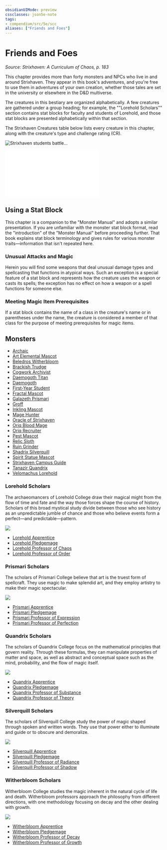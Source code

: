 ```yaml
---
obsidianUIMode: preview
cssclasses: json5e-note
tags:
- compendium/src/5e/scc
aliases: ["Friends and Foes"]
---
```

# Friends and Foes
*Source: Strixhaven: A Curriculum of Chaos, p. 183* 

This chapter provides more than forty monsters and NPCs who live in and around Strixhaven. They appear in this book's adventures, and you're free to use them in adventures of your own creation, whether those tales are set in the university or elsewhere in the D&D multiverse.

The creatures in this bestiary are organized alphabetically. A few creatures are gathered under a group heading; for example, the ""Lorehold Scholars"" section contains stat blocks for faculty and students of Lorehold, and those stat blocks are presented alphabetically within that section.

The Strixhaven Creatures table below lists every creature in this chapter, along with the creature's type and challenge rating (CR).

![Strixhaven students battle...](https://raw.githubusercontent.com/5etools-mirror-3/5etools-img/main/book/SCC/116-07-001.chapter-splash.webp#center "Strixhaven students battle a mage hunter and an Oriq recruiter")

![Friends and Foes; Strixhaven Creatures](Mechanics/tables/friends-and-foes-strixhaven-creatures-scc.md)

## Using a Stat Block

This chapter is a companion to the "Monster Manual" and adopts a similar presentation. If you are unfamiliar with the monster stat block format, read the "introduction" of the "Monster Manual" before proceeding further. That book explains stat block terminology and gives rules for various monster traits—information that isn't repeated here.

### Unusual Attacks and Magic

Herein you will find some weapons that deal unusual damage types and spellcasting that functions in atypical ways. Such an exception is a special feature of a stat block and represents how the creature uses the weapon or casts its spells; the exception has no effect on how a weapon or a spell functions for someone else.

### Meeting Magic Item Prerequisites

If a stat block contains the name of a class in the creature's name or in parentheses under the name, the creature is considered a member of that class for the purpose of meeting prerequisites for magic items.

## Monsters

- [Archaic](Mechanics/bestiary/celestial/archaic-scc.md)  
- [Art Elemental Mascot](Mechanics/bestiary/elemental/art-elemental-mascot-scc.md)  
- [Beledros Witherbloom](Mechanics/bestiary/npc/beledros-witherbloom-scc.md)  
- [Brackish Trudge](Mechanics/bestiary/plant/brackish-trudge-scc.md)  
- [Cogwork Archivist](Mechanics/bestiary/construct/cogwork-archivist-scc.md)  
- [Daemogoth Titan](Mechanics/bestiary/fiend/daemogoth-titan-scc.md)  
- [Daemogoth](Mechanics/bestiary/fiend/daemogoth-scc.md)  
- [First-Year Student](Mechanics/bestiary/humanoid/first-year-student-scc.md)  
- [Fractal Mascot](Mechanics/bestiary/construct/fractal-mascot-scc.md)  
- [Galazeth Prismari](Mechanics/bestiary/npc/galazeth-prismari-scc.md)  
- [Groff](Mechanics/bestiary/plant/groff-scc.md)  
- [Inkling Mascot](Mechanics/bestiary/ooze/inkling-mascot-scc.md)  
- [Mage Hunter](Mechanics/bestiary/monstrosity/mage-hunter-scc.md)  
- [Oracle of Strixhaven](Mechanics/bestiary/humanoid/oracle-of-strixhaven-scc.md)  
- [Oriq Blood Mage](Mechanics/bestiary/humanoid/oriq-blood-mage-scc.md)  
- [Oriq Recruiter](Mechanics/bestiary/humanoid/oriq-recruiter-scc.md)  
- [Pest Mascot](Mechanics/bestiary/monstrosity/pest-mascot-scc.md)  
- [Relic Sloth](Mechanics/bestiary/beast/relic-sloth-scc.md)  
- [Ruin Grinder](Mechanics/bestiary/construct/ruin-grinder-scc.md)  
- [Shadrix Silverquill](Mechanics/bestiary/npc/shadrix-silverquill-scc.md)  
- [Spirit Statue Mascot](Mechanics/bestiary/construct/spirit-statue-mascot-scc.md)  
- [Strixhaven Campus Guide](Mechanics/bestiary/construct/strixhaven-campus-guide-scc.md)  
- [Tanazir Quandrix](Mechanics/bestiary/npc/tanazir-quandrix-scc.md)  
- [Velomachus Lorehold](Mechanics/bestiary/npc/velomachus-lorehold-scc.md)  

### Lorehold Scholars

The archaeomancers of Lorehold College draw their magical might from the flow of time and fate and the way those forces shape the course of history. Scholars of this broad mystical study divide between those who see history as an unpredictable jumble of chance and those who believe events form a perfect—and predictable—pattern.

![](https://raw.githubusercontent.com/5etools-mirror-3/5etools-img/main/book/SCC/129-07-013.lorehold-scholars.webp#center)

- [Lorehold Apprentice](Mechanics/bestiary/humanoid/lorehold-apprentice-scc.md)  
- [Lorehold Pledgemage](Mechanics/bestiary/humanoid/lorehold-pledgemage-scc.md)  
- [Lorehold Professor of Chaos](Mechanics/bestiary/humanoid/lorehold-professor-of-chaos-scc.md)  
- [Lorehold Professor of Order](Mechanics/bestiary/humanoid/lorehold-professor-of-order-scc.md)  

### Prismari Scholars

The scholars of Prismari College believe that art is the truest form of spellcraft. They use magic to make splendid art, and they employ artistry to make their magic spectacular.

![](https://raw.githubusercontent.com/5etools-mirror-3/5etools-img/main/book/SCC/137-07-021.prismari-scholars.webp#center)

- [Prismari Apprentice](Mechanics/bestiary/humanoid/prismari-apprentice-scc.md)  
- [Prismari Pledgemage](Mechanics/bestiary/humanoid/prismari-pledgemage-scc.md)  
- [Prismari Professor of Expression](Mechanics/bestiary/humanoid/prismari-professor-of-expression-scc.md)  
- [Prismari Professor of Perfection](Mechanics/bestiary/humanoid/prismari-professor-of-perfection-scc.md)  

### Quandrix Scholars

The scholars of Quandrix College focus on the mathematical principles that govern reality. Through these formulas, they can manipulate properties of matter and space, as well as abstract and conceptual space such as the mind, probability, and the flow of magic itself.

![](https://raw.githubusercontent.com/5etools-mirror-3/5etools-img/main/book/SCC/140-07-024.webp#center)

- [Quandrix Apprentice](Mechanics/bestiary/humanoid/quandrix-apprentice-scc.md)  
- [Quandrix Pledgemage](Mechanics/bestiary/humanoid/quandrix-pledgemage-scc.md)  
- [Quandrix Professor of Substance](Mechanics/bestiary/humanoid/quandrix-professor-of-substance-scc.md)  
- [Quandrix Professor of Theory](Mechanics/bestiary/humanoid/quandrix-professor-of-theory-scc.md)  

### Silverquill Scholars

The scholars of Silverquill College study the power of magic shaped through spoken and written words. They use that power either to illuminate and guide or to obscure and demoralize.

![](https://raw.githubusercontent.com/5etools-mirror-3/5etools-img/main/book/SCC/145-07-029.silverquill-scholars.webp#center)

- [Silverquill Apprentice](Mechanics/bestiary/humanoid/silverquill-apprentice-scc.md)  
- [Silverquill Pledgemage](Mechanics/bestiary/humanoid/silverquill-pledgemage-scc.md)  
- [Silverquill Professor of Radiance](Mechanics/bestiary/humanoid/silverquill-professor-of-radiance-scc.md)  
- [Silverquill Professor of Shadow](Mechanics/bestiary/humanoid/silverquill-professor-of-shadow-scc.md)  

### Witherbloom Scholars

Witherbloom College studies the magic inherent in the natural cycle of life and death. Witherbloom professors approach the philosophy from different directions, with one methodology focusing on decay and the other dealing with growth.

![](https://raw.githubusercontent.com/5etools-mirror-3/5etools-img/main/book/SCC/152-07-036.witherbloom-scholars.webp#center)

- [Witherbloom Apprentice](Mechanics/bestiary/humanoid/witherbloom-apprentice-scc.md)  
- [Witherbloom Pledgemage](Mechanics/bestiary/humanoid/witherbloom-pledgemage-scc.md)  
- [Witherbloom Professor of Decay](Mechanics/bestiary/humanoid/witherbloom-professor-of-decay-scc.md)  
- [Witherbloom Professor of Growth](Mechanics/bestiary/humanoid/witherbloom-professor-of-growth-scc.md)